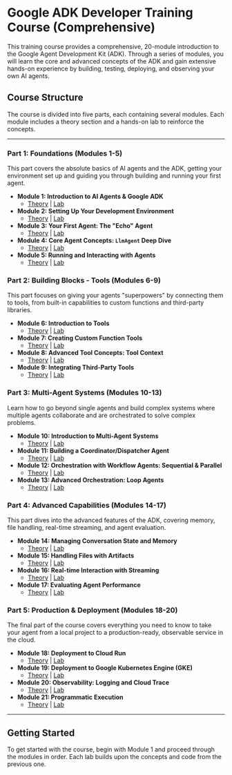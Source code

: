 # Google ADK Developer Training Course (Comprehensive)

This training course provides a comprehensive, 20-module introduction to the Google Agent Development Kit (ADK). Through a series of modules, you will learn the core and advanced concepts of the ADK and gain extensive hands-on experience by building, testing, deploying, and observing your own AI agents.

## Course Structure

The course is divided into five parts, each containing several modules. Each module includes a theory section and a hands-on lab to reinforce the concepts.

---

### Part 1: Foundations (Modules 1-5)

This part covers the absolute basics of AI agents and the ADK, getting your environment set up and guiding you through building and running your first agent.

*   **Module 1: Introduction to AI Agents & Google ADK**
    *   [Theory](./module01-intro-to-ai-agents/theory.md) | [Lab](./module01-intro-to-ai-agents/lab.md)
*   **Module 2: Setting Up Your Development Environment**
    *   [Theory](./module02-environment-setup/theory.md) | [Lab](./module02-environment-setup/lab.md)
*   **Module 3: Your First Agent: The "Echo" Agent**
    *   [Theory](./module03-first-agent-echo/theory.md) | [Lab](./module03-first-agent-echo/lab.md)
*   **Module 4: Core Agent Concepts: `LlmAgent` Deep Dive**
    *   [Theory](./module04-llmagent-deep-dive/theory.md) | [Lab](./module04-llmagent-deep-dive/lab.md)
*   **Module 5: Running and Interacting with Agents**
    *   [Theory](./module05-running-agents/theory.md) | [Lab](./module05-running-agents/lab.md)

### Part 2: Building Blocks - Tools (Modules 6-9)

This part focuses on giving your agents "superpowers" by connecting them to tools, from built-in capabilities to custom functions and third-party libraries.

*   **Module 6: Introduction to Tools**
    *   [Theory](./module06-intro-to-tools/theory.md) | [Lab](./module06-intro-to-tools/lab.md)
*   **Module 7: Creating Custom Function Tools**
    *   [Theory](./module07-custom-function-tools/theory.md) | [Lab](./module07-custom-function-tools/lab.md)
*   **Module 8: Advanced Tool Concepts: Tool Context**
    *   [Theory](./module08-tool-context/theory.md) | [Lab](./module08-tool-context/lab.md)
*   **Module 9: Integrating Third-Party Tools**
    *   [Theory](./module09-third-party-tools/theory.md) | [Lab](./module09-third-party-tools/lab.md)

### Part 3: Multi-Agent Systems (Modules 10-13)

Learn how to go beyond single agents and build complex systems where multiple agents collaborate and are orchestrated to solve complex problems.

*   **Module 10: Introduction to Multi-Agent Systems**
    *   [Theory](./module10-intro-to-multi-agent-systems/theory.md) | [Lab](./module10-intro-to-multi-agent-systems/lab.md)
*   **Module 11: Building a Coordinator/Dispatcher Agent**
    *   [Theory](./module11-coordinator-agent/theory.md) | [Lab](./module11-coordinator-agent/lab.md)
*   **Module 12: Orchestration with Workflow Agents: Sequential & Parallel**
    *   [Theory](./module12-sequential-parallel-workflow-agents/theory.md) | [Lab](./module12-sequential-parallel-workflow-agents/lab.md)
*   **Module 13: Advanced Orchestration: Loop Agents**
    *   [Theory](./module13-loop-agents/theory.md) | [Lab](./module13-loop-agents/lab.md)

### Part 4: Advanced Capabilities (Modules 14-17)

This part dives into the advanced features of the ADK, covering memory, file handling, real-time streaming, and agent evaluation.

*   **Module 14: Managing Conversation State and Memory**
    *   [Theory](./module14-state-and-memory/theory.md) | [Lab](./module14-state-and-memory/lab.md)
*   **Module 15: Handling Files with Artifacts**
    *   [Theory](./module15-artifacts/theory.md) | [Lab](./module15-artifacts/lab.md)
*   **Module 16: Real-time Interaction with Streaming**
    *   [Theory](./module16-streaming/theory.md) | [Lab](./module16-streaming/lab.md)
*   **Module 17: Evaluating Agent Performance**
    *   [Theory](./module17-evaluation/theory.md) | [Lab](./module17-evaluation/lab.md)

### Part 5: Production & Deployment (Modules 18-20)

The final part of the course covers everything you need to know to take your agent from a local project to a production-ready, observable service in the cloud.

*   **Module 18: Deployment to Cloud Run**
    *   [Theory](./module18-deployment-cloud-run/theory.md) | [Lab](./module18-deployment-cloud-run/lab.md)
*   **Module 19: Deployment to Google Kubernetes Engine (GKE)**
    *   [Theory](./module19-deployment-gke/theory.md) | [Lab](./module19-deployment-gke/lab.md)
*   **Module 20: Observability: Logging and Cloud Trace**
    *   [Theory](./module20-observability/theory.md) | [Lab](./module20-observability/lab.md)
*   **Module 21: Programmatic Execution**
    *   [Theory](./module21-programmatic-execution/theory.md) | [Lab](./module21-programmatic-execution/lab.md)

---

## Getting Started

To get started with the course, begin with Module 1 and proceed through the modules in order. Each lab builds upon the concepts and code from the previous one.
